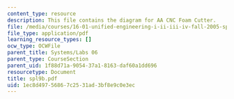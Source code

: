 ```yaml
---
content_type: resource
description: This file contains the diagram for AA CNC Foam Cutter.
file: /media/courses/16-01-unified-engineering-i-ii-iii-iv-fall-2005-spring-2006/1ec8d49756867c2531ad3bf8e9c0e3ec_spl9b.pdf
file_type: application/pdf
learning_resource_types: []
ocw_type: OCWFile
parent_title: Systems/Labs 06
parent_type: CourseSection
parent_uid: 1f88d71a-9054-37a1-8163-daf60a1dd696
resourcetype: Document
title: spl9b.pdf
uid: 1ec8d497-5686-7c25-31ad-3bf8e9c0e3ec
---
```

